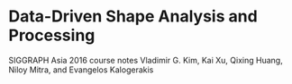# Data-Driven Shape Analysis and Processing
SIGGRAPH Asia 2016 course notes
Vladimir G. Kim, Kai Xu, Qixing Huang, Niloy Mitra, and Evangelos Kalogerakis
